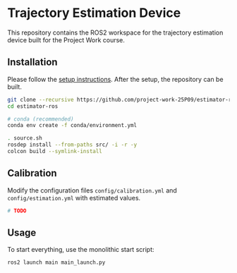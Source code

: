 # Trajectory Estimation Device

This repository contains the ROS2 workspace for the trajectory estimation device built for the Project Work course.

## Installation

Please follow the [setup instructions](doc/SETUP.md). After the setup, the repository can be built.

```bash
git clone --recursive https://github.com/project-work-25P09/estimator-ros estimator-ros
cd estimator-ros

# conda (recommended)
conda env create -f conda/environment.yml

. source.sh
rosdep install --from-paths src/ -i -r -y
colcon build --symlink-install
```

## Calibration

Modify the configuration files `config/calibration.yml` and `config/estimation.yml` with estimated values.

```bash
# TODO
```

## Usage

To start everything, use the monolithic start script:

```bash
ros2 launch main main_launch.py
```
